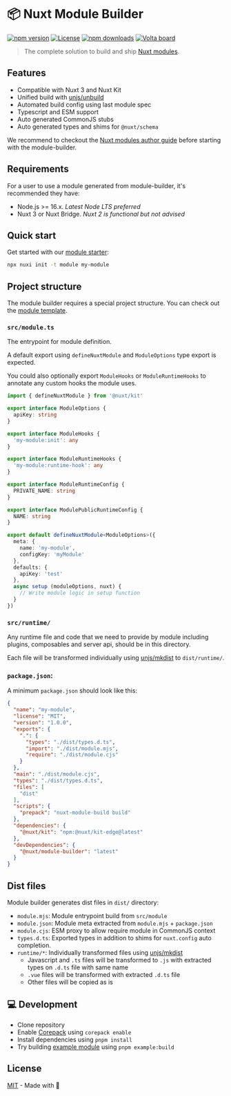 # 📦 Nuxt Module Builder

[![npm version][npm-version-src]][npm-version-href]
[![License][license-src]][license-href]
[![npm downloads][npm-downloads-src]][npm-downloads-href]
<a href="https://volta.net/nuxt/module-builder?utm_source=nuxt_module_builder_readme"><img src="https://user-images.githubusercontent.com/904724/209143798-32345f6c-3cf8-4e06-9659-f4ace4a6acde.svg" alt="Volta board"></a>

> The complete solution to build and ship [Nuxt modules](https://nuxt.com/modules).

## Features

- Compatible with Nuxt 3 and Nuxt Kit
- Unified build with [unjs/unbuild](https://github.com/unjs/unbuild)
- Automated build config using last module spec
- Typescript and ESM support
- Auto generated CommonJS stubs
- Auto generated types and shims for `@nuxt/schema`

We recommend to checkout the [Nuxt modules author guide](https://nuxt.com/docs/guide/going-further/modules) before starting with the module-builder.

## Requirements

For a user to use a module generated from module-builder, it's recommended they have:
- Node.js >= 16.x. _Latest Node LTS preferred_
- Nuxt 3 or Nuxt Bridge. _Nuxt 2 is functional but not advised_

## Quick start

Get started with our [module starter](https://github.com/nuxt/starter/tree/module):

```bash
npx nuxi init -t module my-module
```

## Project structure

The module builder requires a special project structure. You can check out the [module template](https://github.com/nuxt/starter/tree/module).

### `src/module.ts`

The entrypoint for module definition.

A default export using `defineNuxtModule` and `ModuleOptions` type export is expected.

You could also optionally export `ModuleHooks` or `ModuleRuntimeHooks` to annotate any custom hooks the module uses.

```ts [src/module.ts]
import { defineNuxtModule } from '@nuxt/kit'

export interface ModuleOptions {
  apiKey: string
}

export interface ModuleHooks {
  'my-module:init': any
}

export interface ModuleRuntimeHooks {
  'my-module:runtime-hook': any
}

export interface ModuleRuntimeConfig {
  PRIVATE_NAME: string
}

export interface ModulePublicRuntimeConfig {
  NAME: string
}

export default defineNuxtModule<ModuleOptions>({
  meta: {
    name: 'my-module',
    configKey: 'myModule'
  },
  defaults: {
    apiKey: 'test'
  },
  async setup (moduleOptions, nuxt) {
    // Write module logic in setup function
  }
})
```

### `src/runtime/`

Any runtime file and code that we need to provide by module including plugins, composables and server api, should be in this directory.

Each file will be transformed individually using [unjs/mkdist](https://github.com/unjs/mkdist) to `dist/runtime/`.

<!-- TODO: Docs about how to address runtime from within setup -->

### `package.json`:

A minimum `package.json` should look like this:

```json [package.json]
{
  "name": "my-module",
  "license": "MIT",
  "version": "1.0.0",
  "exports": {
    ".": {
      "types": "./dist/types.d.ts",
      "import": "./dist/module.mjs",
      "require": "./dist/module.cjs"
    }
  },
  "main": "./dist/module.cjs",
  "types": "./dist/types.d.ts",
  "files": [
    "dist"
  ],
  "scripts": {
    "prepack": "nuxt-module-build build"
  },
  "dependencies": {
    "@nuxt/kit": "npm:@nuxt/kit-edge@latest"
  },
  "devDependencies": {
    "@nuxt/module-builder": "latest"
  }
}
```

## Dist files

Module builder generates dist files in `dist/` directory:

- `module.mjs`: Module entrypoint build from `src/module`
- `module.json`: Module meta extracted from `module.mjs` + `package.json`
- `module.cjs`: ESM proxy to allow require module in CommonJS context
- `types.d.ts`: Exported types in addition to shims for `nuxt.config` auto completion.
- `runtime/*`: Individually transformed files using [unjs/mkdist](https://github.com/unjs/mkdist)
  - Javascript and `.ts` files will be transformed to `.js` with extracted types on `.d.ts` file with same name
  - `.vue` files will be transformed with extracted `.d.ts` file
  - Other files will be copied as is

## 💻 Development

- Clone repository
- Enable [Corepack](https://github.com/nodejs/corepack) using `corepack enable`
- Install dependencies using `pnpm install`
- Try building [example module](./example) using `pnpm example:build`

## License

[MIT](./LICENSE) - Made with 💚

<!-- Badges -->
[npm-version-src]: https://img.shields.io/npm/v/@nuxt/module-builder/latest.svg?style=flat&colorA=18181B&colorB=28CF8D
[npm-version-href]: https://npm.chart.dev/@nuxt/module-builder

[npm-downloads-src]: https:
[npm-downloads-href]: https://npmjs.com/package/@nuxt/module-builder

[license-src]: https://img.shields.io/github/license/nuxt/module-builder.svg?style=flat&colorA=18181B&colorB=28CF8D
[license-href]: https://github.com/nuxt/module-builder/blob/main/LICENSE
